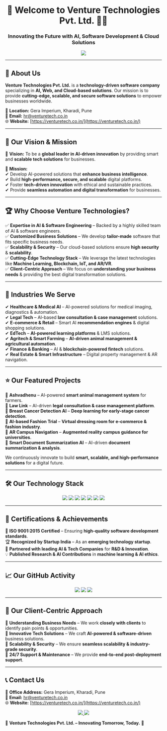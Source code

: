 <h1 align="center">🚀 Welcome to Venture Technologies Pvt. Ltd. 👨‍💻</h1>
<h3 align="center">Innovating the Future with AI, Software Development & Cloud Solutions</h3>

<p align="center">
  <img src="https://readme-typing-svg.herokuapp.com?color=FF5733&center=true&vCenter=true&width=600&lines=Empowering+Businesses+with+Technology;AI+%7C+Web+%7C+Cloud+%7C+Software+Solutions;Building+Innovative+and+Scalable+Platforms" />
</p>

---

## 🏢 About Us  

**Venture Technologies Pvt. Ltd.** is a **technology-driven software company** specializing in **AI, Web, and Cloud-based solutions**. Our mission is to provide **cutting-edge, scalable, and secure software solutions** to empower businesses worldwide.  

📍 **Location:** Gera Imperium, Kharadi, Pune  
📧 **Email:** hr@venturetech.co.in  
🌐 **Website:** [https://venturetech.co.in/](https://venturetech.co.in/)  

---

## 🎯 Our Vision & Mission  

🚀 **Vision:** To be a **global leader in AI-driven innovation** by providing smart and **scalable tech solutions** for businesses.  

🎯 **Mission:**  
✔ Develop AI-powered solutions that **enhance business intelligence**.  
✔ Build **high-performance, secure, and scalable** digital platforms.  
✔ Foster **tech-driven innovation** with ethical and sustainable practices.  
✔ Provide **seamless automation and digital transformation** for businesses.  

---

## 🏆 Why Choose Venture Technologies?  

✅ **Expertise in AI & Software Engineering** – Backed by a highly skilled team of AI & software engineers.  
✅ **Customized Business Solutions** – We develop **tailor-made** software that fits specific business needs.  
✅ **Scalability & Security** – Our cloud-based solutions ensure **high security** & **scalability**.  
✅ **Cutting-Edge Technology Stack** – We leverage the latest technologies like **Machine Learning, Blockchain, IoT, and AR/VR**.  
✅ **Client-Centric Approach** – We focus on **understanding your business needs** & providing the best digital transformation solutions.  

---

## 🚀 Industries We Serve  

✔ **Healthcare & Medical AI** – AI-powered solutions for medical imaging, diagnostics & automation.  
✔ **Legal Tech** – AI-based **law consultation & case management** solutions.  
✔ **E-commerce & Retail** – Smart AI **recommendation engines** & digital shopping solutions.  
✔ **EdTech** – **AI-powered learning platforms** & LMS solutions.  
✔ **Agritech & Smart Farming** – **AI-driven animal management & agricultural automation**.  
✔ **Finance & Banking** – AI & **blockchain-powered fintech** solutions.  
✔ **Real Estate & Smart Infrastructure** – Digital property management & AR navigation.  

---

## ⭐ Our Featured Projects  

🔹 **Ashvadhenu** – AI-powered **smart animal management system** for farmers.  
🔹 **Law Link** – AI-driven **legal consultation & case management platform**.  
🔹 **Breast Cancer Detection AI** – **Deep learning for early-stage cancer detection**.  
🔹 **AI-based Fashion Trial** – **Virtual dressing room for e-commerce & fashion industry**.  
🔹 **AR Campus Navigation** – **Augmented reality campus guidance for universities**.  
🔹 **Smart Document Summarization AI** – AI-driven **document summarization & analysis**.  

We continuously innovate to build **smart, scalable, and high-performance solutions** for a digital future.  

---

## 🛠 Our Technology Stack  

<p align="center">
  <img src="https://img.shields.io/badge/Python-3776AB?style=for-the-badge&logo=python&logoColor=white" />
  <img src="https://img.shields.io/badge/React-20232A?style=for-the-badge&logo=react&logoColor=61DAFB" />
  <img src="https://img.shields.io/badge/Node.js-43853D?style=for-the-badge&logo=node.js&logoColor=white" />
  <img src="https://img.shields.io/badge/Machine%20Learning-F7DF1E?style=for-the-badge&logo=tensorflow&logoColor=black" />
  <img src="https://img.shields.io/badge/PostgreSQL-316192?style=for-the-badge&logo=postgresql&logoColor=white" />
  <img src="https://img.shields.io/badge/AWS-FF9900?style=for-the-badge&logo=amazonaws&logoColor=white" />
  <img src="https://img.shields.io/badge/MATLAB-0076A8?style=for-the-badge&logo=mathworks&logoColor=white" />
</p>

---

## 📜 Certifications & Achievements  

🏅 **ISO 9001:2015 Certified** – Ensuring **high-quality software development standards**.  
🏆 **Recognized by Startup India** – As an **emerging technology startup**.  
🔹 **Partnered with leading AI & Tech Companies** for **R&D & Innovation**.  
💡 **Published Research & AI Contributions** in **machine learning & AI ethics**.  

---

## 📈 Our GitHub Activity  

<p align="center">
  <img src="https://github-readme-stats.vercel.app/api?username=venture-tech-pune&show_icons=true&theme=radical" />
  <img src="https://github-readme-streak-stats.herokuapp.com/?user=venture-tech-pune&theme=radical" />
  <img src="https://github-readme-stats.vercel.app/api/top-langs/?username=venture-tech-pune&layout=compact&theme=radical" />
</p>

---

## 🤝 Our Client-Centric Approach  

🔹 **Understanding Business Needs** – We work **closely with clients** to identify pain points & opportunities.  
🔹 **Innovative Tech Solutions** – We craft **AI-powered & software-driven** business solutions.  
🔹 **Scalability & Security** – We ensure **seamless scalability & industry-grade security**.  
🔹 **24/7 Support & Maintenance** – We provide **end-to-end post-deployment support**.  

---

## 📞 Contact Us  

📍 **Office Address:** Gera Imperium, Kharadi, Pune  
📧 **Email:** hr@venturetech.co.in  
🌐 **Website:** [https://venturetech.co.in/](https://venturetech.co.in/)  

<p align="center">
  <a href="mailto:hr@venturetech.co.in">
    <img src="https://img.shields.io/badge/Email-D14836?style=for-the-badge&logo=gmail&logoColor=white" />
  </a>
  <a href="https://linkedin.com/company/venture-tech-pune">
    <img src="https://img.shields.io/badge/LinkedIn-0A66C2?style=for-the-badge&logo=linkedin&logoColor=white" />
  </a>
</p>


🔹 **Venture Technologies Pvt. Ltd. – Innovating Tomorrow, Today.** 🚀  
